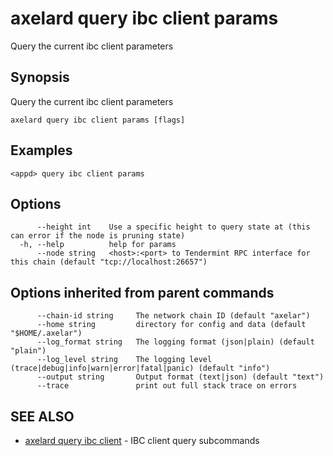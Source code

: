 # axelard query ibc client params

Query the current ibc client parameters

## Synopsis

Query the current ibc client parameters

```
axelard query ibc client params [flags]
```

## Examples

```
<appd> query ibc client params
```

## Options

```
      --height int    Use a specific height to query state at (this can error if the node is pruning state)
  -h, --help          help for params
      --node string   <host>:<port> to Tendermint RPC interface for this chain (default "tcp://localhost:26657")
```

## Options inherited from parent commands

```
      --chain-id string     The network chain ID (default "axelar")
      --home string         directory for config and data (default "$HOME/.axelar")
      --log_format string   The logging format (json|plain) (default "plain")
      --log_level string    The logging level (trace|debug|info|warn|error|fatal|panic) (default "info")
      --output string       Output format (text|json) (default "text")
      --trace               print out full stack trace on errors
```

## SEE ALSO

- [axelard query ibc client](/cli-docs/v0_27_0/axelard_query_ibc_client) - IBC client query subcommands
